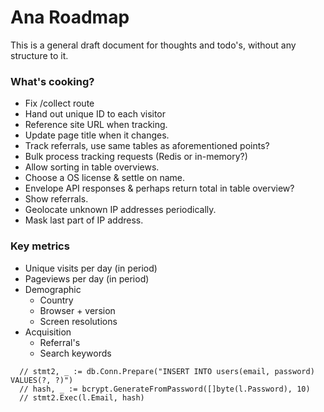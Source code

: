 Ana Roadmap
===========

This is a general draft document for thoughts and todo's, without any structure to it.

### What's cooking?

- Fix /collect route
- Hand out unique ID to each visitor
- Reference site URL when tracking.
- Update page title when it changes.
- Track referrals, use same tables as aforementioned points?
- Bulk process tracking requests (Redis or in-memory?)
- Allow sorting in table overviews.
- Choose a OS license & settle on name.
- Envelope API responses & perhaps return total in table overview?
- Show referrals.
- Geolocate unknown IP addresses periodically.
- Mask last part of IP address.

### Key metrics

- Unique visits per day (in period)
- Pageviews per day (in period)
- Demographic
  - Country
  - Browser + version
  - Screen resolutions
- Acquisition
  - Referral's
  - Search keywords

```
  // stmt2, _ := db.Conn.Prepare("INSERT INTO users(email, password) VALUES(?, ?)")
  // hash, _ := bcrypt.GenerateFromPassword([]byte(l.Password), 10)
  // stmt2.Exec(l.Email, hash)
```
